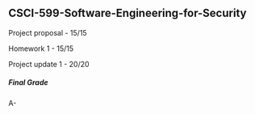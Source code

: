 ## CSCI-599-Software-Engineering-for-Security 

Project proposal - 15/15

Homework 1 - 15/15

Project update 1 - 20/20


##### Final Grade 
A-
